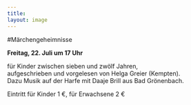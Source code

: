 ```yaml
---
title: 
layout: image
---
```


#Märchengeheimnisse

**Freitag, 22. Juli um 17 Uhr** 

 für Kinder zwischen sieben und zwölf Jahren,  
aufgeschrieben und vorgelesen von Helga Greier (Kempten).  
Dazu Musik auf der Harfe mit Daaje Brill aus Bad Grönenbach.

Eintritt für Kinder 1 €, für Erwachsene 2 €
